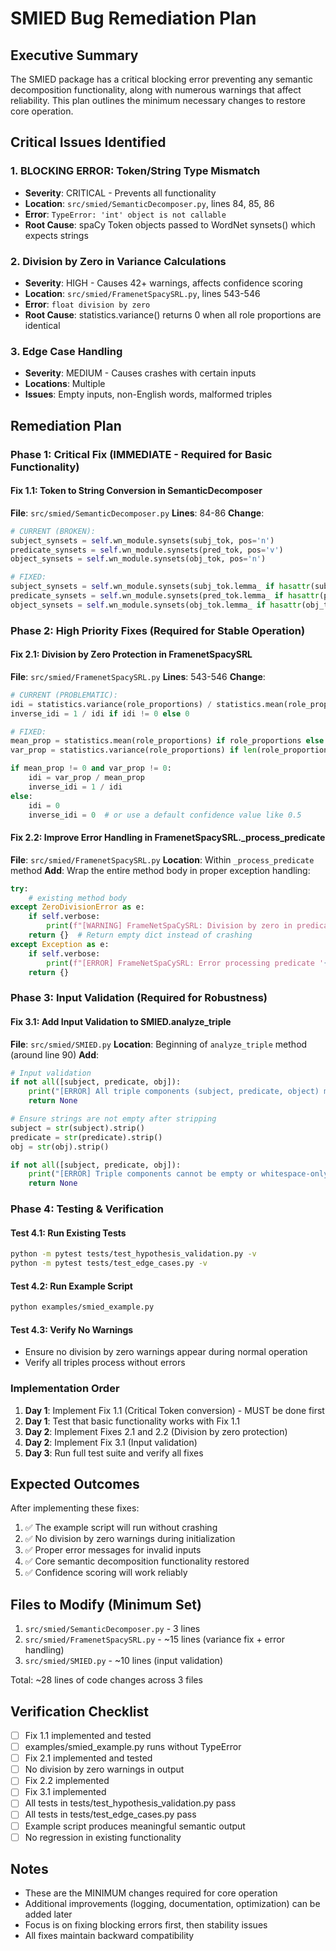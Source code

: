 # SMIED Bug Remediation Plan

## Executive Summary
The SMIED package has a critical blocking error preventing any semantic decomposition functionality, along with numerous warnings that affect reliability. This plan outlines the minimum necessary changes to restore core operation.

## Critical Issues Identified

### 1. BLOCKING ERROR: Token/String Type Mismatch
- **Severity**: CRITICAL - Prevents all functionality
- **Location**: `src/smied/SemanticDecomposer.py`, lines 84, 85, 86
- **Error**: `TypeError: 'int' object is not callable`
- **Root Cause**: spaCy Token objects passed to WordNet synsets() which expects strings

### 2. Division by Zero in Variance Calculations
- **Severity**: HIGH - Causes 42+ warnings, affects confidence scoring
- **Location**: `src/smied/FramenetSpacySRL.py`, lines 543-546
- **Error**: `float division by zero`
- **Root Cause**: statistics.variance() returns 0 when all role proportions are identical

### 3. Edge Case Handling
- **Severity**: MEDIUM - Causes crashes with certain inputs
- **Locations**: Multiple
- **Issues**: Empty inputs, non-English words, malformed triples

## Remediation Plan

### Phase 1: Critical Fix (IMMEDIATE - Required for Basic Functionality)

#### Fix 1.1: Token to String Conversion in SemanticDecomposer
**File**: `src/smied/SemanticDecomposer.py`
**Lines**: 84-86
**Change**:
```python
# CURRENT (BROKEN):
subject_synsets = self.wn_module.synsets(subj_tok, pos='n')
predicate_synsets = self.wn_module.synsets(pred_tok, pos='v') 
object_synsets = self.wn_module.synsets(obj_tok, pos='n')

# FIXED:
subject_synsets = self.wn_module.synsets(subj_tok.lemma_ if hasattr(subj_tok, 'lemma_') else str(subj_tok), pos='n')
predicate_synsets = self.wn_module.synsets(pred_tok.lemma_ if hasattr(pred_tok, 'lemma_') else str(pred_tok), pos='v')
object_synsets = self.wn_module.synsets(obj_tok.lemma_ if hasattr(obj_tok, 'lemma_') else str(obj_tok), pos='n')
```

### Phase 2: High Priority Fixes (Required for Stable Operation)

#### Fix 2.1: Division by Zero Protection in FramenetSpacySRL
**File**: `src/smied/FramenetSpacySRL.py`
**Lines**: 543-546
**Change**:
```python
# CURRENT (PROBLEMATIC):
idi = statistics.variance(role_proportions) / statistics.mean(role_proportions) if statistics.mean(role_proportions) != 0 else 0
inverse_idi = 1 / idi if idi != 0 else 0

# FIXED:
mean_prop = statistics.mean(role_proportions) if role_proportions else 0
var_prop = statistics.variance(role_proportions) if len(role_proportions) > 1 else 0

if mean_prop != 0 and var_prop != 0:
    idi = var_prop / mean_prop
    inverse_idi = 1 / idi
else:
    idi = 0
    inverse_idi = 0  # or use a default confidence value like 0.5
```

#### Fix 2.2: Improve Error Handling in FramenetSpacySRL._process_predicate
**File**: `src/smied/FramenetSpacySRL.py`
**Location**: Within `_process_predicate` method
**Add**: Wrap the entire method body in proper exception handling:
```python
try:
    # existing method body
except ZeroDivisionError as e:
    if self.verbose:
        print(f"[WARNING] FrameNetSpaCySRL: Division by zero in predicate '{predicate}': {e}")
    return {}  # Return empty dict instead of crashing
except Exception as e:
    if self.verbose:
        print(f"[ERROR] FrameNetSpaCySRL: Error processing predicate '{predicate}': {e}")
    return {}
```

### Phase 3: Input Validation (Required for Robustness)

#### Fix 3.1: Add Input Validation to SMIED.analyze_triple
**File**: `src/smied/SMIED.py`
**Location**: Beginning of `analyze_triple` method (around line 90)
**Add**:
```python
# Input validation
if not all([subject, predicate, obj]):
    print("[ERROR] All triple components (subject, predicate, object) must be non-empty")
    return None

# Ensure strings are not empty after stripping
subject = str(subject).strip()
predicate = str(predicate).strip()
obj = str(obj).strip()

if not all([subject, predicate, obj]):
    print("[ERROR] Triple components cannot be empty or whitespace-only")
    return None
```

### Phase 4: Testing & Verification

#### Test 4.1: Run Existing Tests
```bash
python -m pytest tests/test_hypothesis_validation.py -v
python -m pytest tests/test_edge_cases.py -v
```

#### Test 4.2: Run Example Script
```bash
python examples/smied_example.py
```

#### Test 4.3: Verify No Warnings
- Ensure no division by zero warnings appear during normal operation
- Verify all triples process without errors

### Implementation Order

1. **Day 1**: Implement Fix 1.1 (Critical Token conversion) - MUST be done first
2. **Day 1**: Test that basic functionality works with Fix 1.1
3. **Day 2**: Implement Fixes 2.1 and 2.2 (Division by zero protection)
4. **Day 2**: Implement Fix 3.1 (Input validation)
5. **Day 3**: Run full test suite and verify all fixes

## Expected Outcomes

After implementing these fixes:
1. ✅ The example script will run without crashing
2. ✅ No division by zero warnings during initialization
3. ✅ Proper error messages for invalid inputs
4. ✅ Core semantic decomposition functionality restored
5. ✅ Confidence scoring will work reliably

## Files to Modify (Minimum Set)

1. `src/smied/SemanticDecomposer.py` - 3 lines
2. `src/smied/FramenetSpacySRL.py` - ~15 lines (variance fix + error handling)
3. `src/smied/SMIED.py` - ~10 lines (input validation)

Total: ~28 lines of code changes across 3 files

## Verification Checklist

- [ ] Fix 1.1 implemented and tested
- [ ] examples/smied_example.py runs without TypeError
- [ ] Fix 2.1 implemented and tested
- [ ] No division by zero warnings in output
- [ ] Fix 2.2 implemented
- [ ] Fix 3.1 implemented
- [ ] All tests in tests/test_hypothesis_validation.py pass
- [ ] All tests in tests/test_edge_cases.py pass
- [ ] Example script produces meaningful semantic output
- [ ] No regression in existing functionality

## Notes

- These are the MINIMUM changes required for core operation
- Additional improvements (logging, documentation, optimization) can be added later
- Focus is on fixing blocking errors first, then stability issues
- All fixes maintain backward compatibility